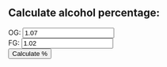 <!DOCTYPE html>
<html lang="en">
<head>
</head>

<body>
            <h2>Calculate alcohol percentage:</h2>
            <form>
                OG: <input name="OG" type="text" value="1.07"><br />
                FG: <input name="FG" type="text" value="1.02"><br />
                <input type="button" value="Calculate %" onclick="percentageCalculation(this.form)">
            </form>
            <p id="alcoholResult"></p>


<!-- Bootstrap core JavaScript
================================================== -->
<!-- Placed at the end of the document so the pages load faster -->
<script src="https://ajax.googleapis.com/ajax/libs/jquery/1.11.1/jquery.min.js"></script>
<script src="../bootstrap/js/bootstrap.min.js"></script>
<script src="js/pageDownConverter.js"></script>
<script src="js/mdLoadUtils.js"></script>

<script>

    // alcohol percentage calculation.
    function percentageCalculation(form){
        var OG = form.OG.value;
        var FG = form.FG.value;
        var ABV = (OG - FG)*131;

        document.getElementById("alcoholResult").innerHTML = ABV.toString().substr(0,3)+"%";
    }

</script>

</body>
</html>  
